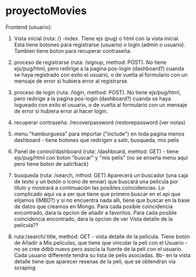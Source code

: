 # proyectoMovies

Frontend (usuario):

1. Vista inicial (ruta: /) -index. Tiene ejs (pug) o html con la vista inicial. Esta tiene botones para registrarse (usuario) o login (admin o usuario). Tambien tiene boton para recuperar contraseña. 

2. proceso de registrarse (ruta: /signup, method: POST). No tiene ejs/pug/html, pero redirige a la pagina pos-login (dashboard?) cuanda se haya registrado con exito el usuario, o de vuelta al formulario con un mensaje de error si hubiera error al registrarse.

3.  proceso de login (ruta: /login, method: POST). No tiene ejs/pug/html, pero redirige a la pagina pos-login (dashboard?) cuanda se haya logueado con exito el usuario, o de vuelta al formulario con un mensaje de error si hubiera error al hacer login. 

4. recuperar contraseña: /recoverpassword /restorepassword (ver notas)

5. menu "hamburguesa" para importar ("include") en toda pagina menos dashboard - tiene botones que redirigen a salir, busqueda, mis pelis 

6. Panel de control/dashboard (ruta: /dashboard, mehtod: GET) - tiene ejs/pug/html con boton "buscar" y "mis pelis" (no se enseña menu aqui pero tiene boton de salir/back)

7. busqueda (ruta: /search, mthod: GET) Aparecerá un buscador (una caja de texto y un botón o icono de enviar) que buscará una película por título y mostrará a continuación las posibles coincidencias. Lo complicado aqui va a ser que tiene que primero buscar en el api que elijamos (IMBD?) y si no encuentra nada alli, tiene que buscar en la base de datos que creamos en Mongo. 
Para cada posible coincidencia encontrado, dara la opcion de añadir a favoritos. 
Para cada posible coincidencia encontrado, dara la opcion de ver Vista detalle de la película??

8. ruta:/search/:title, method: GET - vista detalle de la pelicula. 
Tiene botón de Añadir a Mis películas, que tiene que vincular la peli con el Usuario - no se cree ddbb nuevo pero asocia la fuente de la peli con el usuario. Cada usuario differente tendra su lista de pelis asociadas. 
8b- en la vista detalle tiene que aparecer resenas de la peli, que se obtendran via scraping
